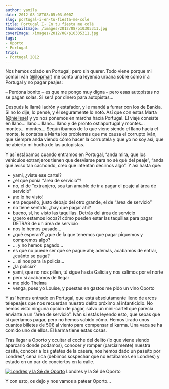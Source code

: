 ```yaml
---
author: yamila
date: 2012-08-18T08:05:03.000Z
slug: portugal-i-en-tu-fiesta-me-cole
title: Portugal I- En tu fiesta me colé
thumbnailImage: /images/2012/08/p10305311.jpg
coverImage: /images/2012/08/p10305311.jpg
tags:
- Oporto
- Portugal
trips:
- Portugal 2012
---
```



Nos hemos colado en Portugal; pero sin querer. Todo viene porque mi compi Iván ([@ilopmar](http:/twitter.com/ilopmar)) me contó una leyenda urbana sobre cómo ir a Portugal y no pagar peajes:

– Perdona bonito – es que me pongo muy digna – pero esas autopistas no se pagan solas. Si será por dinero para autopistas…

Después le llamé ladrón y estafador, y le mandé a fumar con los de Bankia. Si no lo dije, lo pensé, y él seguramente lo notó. Así que con estas Marta ([@nielisse](http:/twitter.com/nielisse)) y yo nos ponemos en marcha hacia Portugal. El viaje consiste en llano… llano… llano… llano y de pronto ostiaportugal y montes… montes… montes… Según íbamos de lo que viene siendo el llano hacia el monte, le contaba a Marta los problemas que me causa el corrupto Iván, que siempre anda viendo cómo hacer la corruptela y que yo no soy así, que he abierto mi hucha de las autopistas.

Y así estábamos cuando entramos en Portugal, “anda mira, que los vehículos extranjeros tienen que desviarse para no sé qué del peaje”, “anda qué aviso tan cachondo, creo que intentan decirnos algo”. Y así hasta que:

-   yami, ¿viste ese cartel?
-   ¿el que ponía “área de servicio”?
-   no, el de “extranjero, sea tan amable de ir a pagar el peaje al área de servicio”
-   ¡no lo he visto!
-   era pequeño, justo debajo del otro grande, el de “área de servicio”
-   no tiene sentido, ¿hay que pagar ahí?
-   bueno, sí, he visto las taquillas. Detrás del área de servicio
-   ¡¿pero estamos locos?! cómo pueden estar las taquillas para pagar DETRÁS de un área de servicio
-   nos lo hemos pasado…
-   ¿qué esperan? ¿que de la que tenemos que pagar piquemos y compremos algo?
-   … y no hemos pagado…
-   es que no puede ser que se pague ahí; además, acabamos de entrar, ¿cuánto se paga?
-   … si nos para la policía…
-   ¿la policía?
-   yami, que no nos pillen, tú sigue hasta Galicia y nos salimos por el norte
-   pero si acabamos de llegar
-   me pido Thelma
-   venga, pues yo Louise, y puestas en gastos me pido un vino Oporto

Y así hemos entrado en Portugal, que está absolutamente lleno de arcos telepeajes que nos recuerdan nuestro delito próximo al infanticidio. No hemos visto ninguna opción de pagar, salvo un mini-cartel que parecía enviarte a un “área de servicio”. Iván si estás leyendo esto, que sepas que sí queríamos pagar, pero no hemos sabido cómo. Hemos tirado unos cuantos billetes de 50€ al viento para compensar el karma. Una vaca se ha comido uno de ellos. El karma tiene estas cosas.

Tras llegar a Oporto y ocultar el coche del delito (lo que viene siendo aparcarlo donde podamos), conocer y romper (parcialmente) nuestra casita, conocer a los gatetes de la casera, nos hemos dado un paseíto por Londres*, cena rica (debimos sospechar que no estábamos en Londres) y estado en un par de conciertos en la calle.

[![](/images/2012/08/p10305311.jpg "Londres y la Sé de Oporto")](/images/2012/08/p10305311.jpg#small)
Londres y la Sé de Oporto

Y con esto, os dejo y nos vamos a patear Oporto…


